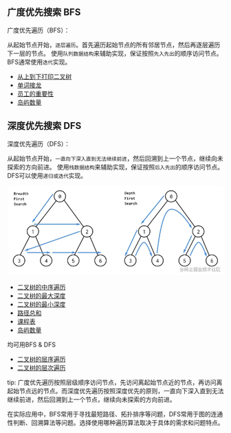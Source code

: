 ## 广度优先搜索 BFS

广度优先遍历（BFS）：

从起始节点开始，`逐层遍历`。首先遍历起始节点的所有邻居节点，然后再逐层遍历下一层的节点。
使用`队列数据结构`来辅助实现，保证按照`先入先出`的顺序访问节点。
BFS通常使用`迭代`实现。

- [从上到下打印二叉树](./从上到下打印二叉树.md)
- [单词接龙](./单词接龙.md)
- [员工的重要性](./员工的重要性.md)
- [岛屿数量](./岛屿数量.md)

## 深度优先搜索 DFS

深度优先遍历（DFS）：

从起始节点开始，`一直向下深入直到无法继续前进`，然后回溯到上一个节点，继续向未探索的方向前进。
使用`栈数据结构`来辅助实现，保证按照`后入先出`的顺序访问节点。
DFS可以使用`递归或迭代`实现。

![Alt text](../images/DFS+BFS.png)

- [二叉树的中序遍历](./.md)
- [二叉树的最大深度](./.md)
- [二叉树的最小深度](./.md)
- [路径总和](./路径总和.md)
- [课程表](./课程表.md)
- [岛屿数量](./岛屿数量.md)


均可用BFS &  DFS
- [二叉树的层序遍历](../../dataStructure/二叉树/leetcode+字节-二叉树的层序遍历.md)
- [二叉树的层次遍历](../../dataStructure/二叉树/leetcode-二叉树的层次遍历.md)

tip: 
广度优先遍历按照层级顺序访问节点，先访问离起始节点近的节点，再访问离起始节点远的节点。而深度优先遍历按照深度优先的原则，一直向下深入直到无法继续前进，然后回溯到上一个节点，继续向未探索的方向前进。

在实际应用中，BFS常用于寻找最短路径、拓扑排序等问题，DFS常用于图的连通性判断、回溯算法等问题。选择使用哪种遍历算法取决于具体的需求和问题特点。

